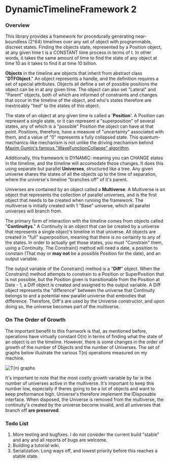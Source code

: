 # DynamicTimelineFramework 2
### Overview

This library provides a framework for procedurally generating near-boundless (2^64) timelines over any set of object with programmable, discreet states. Finding the objects state, represented by a Position object, at any given time t is a CONSTANT time process in terms of t. In other words, it takes the same amount of time to find the state of any object at time 10 as it takes to find it at time 10 billion.

**Objects** in the timeline are objects that inherit from abstract class "**DTFObject**." An object represents a handle, and the definition requires a set of special attributes. Objects all define a set of possible positions the object can be in at any given time. The object can also set "Lateral" and "Parent" objects, both of which are informed of constraints and changes that occur in the timeline of the object, and who's states therefore are inextricably "tied" to the states of this object.

The state of an object at any given time is called a '**Position**'. A Position can represent a single state, or it can represent a "superposition" of several states, any of which is a "possible" Position the object can have at that point. Positions, therefore, have a measure of "uncertainty" associated with them, and a value of "0" represents a fully collapsed state. This quantum-mechanics-like mechanism is not unlike the driving mechanism behind [Maxim Gumin's famous "WaveFunctionCollapse" algorithm](https://github.com/mxgmn/WaveFunctionCollapse).

Additionally, this framework is DYNAMIC: meaning you can CHANGE states in the timeline, and the timeline will accomodate those changes. It does this using separate but parallel **Universes**, structured like a tree. Any given universe shares the states of all the objects up to the time of separation, where the universe's timeline "branches off" of it's parent.

Universes are contained by an object called a **Multiverse**. A Multiverse is an object that represents the collection of parallel universes, and is the first object that needs to be created when running the framework. The multiverse is initially created with 1 "Base" universe, which all parallel universes will branch from.

The primary form of interaction with the timeline comes from objects called "**Continuitys**." A Continuity is an object that can be created by a universe that represents a single object's timeline in that universe. All objects are created in "full" superposition, meaning that there is no certainty to any of the states. In order to actually get those states, you must "Constrain" them, using a Continuity. The Constrain() method will need a date, a position to constain (That may or **may not** be a possible Position for the date), and an output variable.

The output variable of the Constrain() method is a "**Diff**" object. When the Constrain() method attempts to constrain to a Position or SuperPosition that is not possible, but the Position given is transitionable from the Position at Date - 1, a Diff object is created and assigned to the output variable. A Diff object represents the "difference" between the universe that Continuity belongs to and a potential new parallel universe that embodies that difference. Therefore, Diff's are used by the Universe constructor, and upon doing so, the universe becomes part of the multiverse.

### On The Order of Growth

The important benefit to this framwork is that, as mentioned before, operations have virtually constant O(n) in terms of finding what the state of an object is on the timeline. However, there is some changes in the order of growth of the number of Objects and the number of Universes. The set of graphs below illustrate the various T(n) operations measured on my machine.

![T(n) graphs](https://i.imgur.com/KFbEC3N.png)

It's important to note that the most costly growth variable by far is the number of universes active in the multiverse. It's important to keep this number low, especially if theres going to be a lot of objects and want to keep preformance high. Universe's therefore implement the IDisposable interface. When disposed, the Universe is removed from the multiverse, the continuity's created by the universe become invalid, and all universes that branch off **are preserved**.

### Todo List

1. More testing and bugfixes. I do not consider the current build "stable" and any and all reports of bugs are welcome.
2. Building a tutorial wiki.
3. Serialization. Long ways off, and lowest priority before this reaches a stable state.